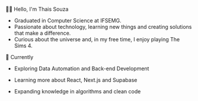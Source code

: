👩‍💻 Hello, I'm Thais Souza

- Graduated in Computer Science at IFSEMG.
- Passionate about technology, learning new things and creating solutions that make a difference.
- Curious about the universe and, in my free time, I enjoy playing The Sims 4.

🚀 Currently

- Exploring Data Automation and Back-end Development

- Learning more about React, Next.js and Supabase

- Expanding knowledge in algorithms and clean code

